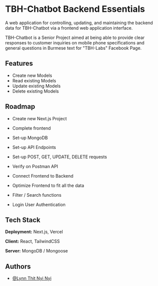 # TBH-Chatbot Backend Essentials

A web application for controlling, updating, and maintaining the backend data for TBH-Chatbot via a frontend web application interface. 

TBH-Chatbot is a Senior Project aimed at being able to provide clear responses to customer inquiries on mobile phone specifications and general questions in Burmese text for "TBH-Labs" Facebook Page.  




## Features

- Create new Models
- Read existing Models 
- Update existing Models 
- Delete existing Models 


## Roadmap

- Create new Next.js Project

- Complete frontend

- Set-up MongoDB

- Set-up API Endpoints

- Set-up POST, GET, UPDATE, DELETE requests

- Verify on Postman API

- Connect Frontend to Backend

- Optimize Frontend to fit all the data

- Filter / Search functions

- Login User Authentication 

## Tech Stack

**Deployment:** Next.js, Vercel

**Client:** React, TailwindCSS

**Server:** MongoDB / Mongoose


## Authors

- [@Lynn Thit Nyi Nyi](https://www.github.com/LynnT-2003)
